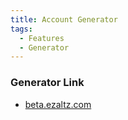 ```yaml
---
title: Account Generator
tags:
  - Features
  - Generator
---
```


### Generator Link

- [beta.ezaltz.com](https://beta.ezaltz.com)
